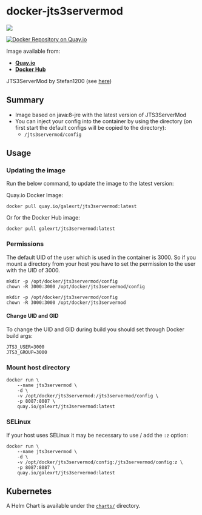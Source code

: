 # docker-jts3servermod

[![](https://images.microbadger.com/badges/image/galexrt/jts3servermod.svg)](https://microbadger.com/images/galexrt/jts3servermod "Get your own image badge on microbadger.com")

[![Docker Repository on Quay.io](https://quay.io/repository/galexrt/jts3servermod/status "Docker Repository on Quay.io")](https://quay.io/repository/galexrt/jts3servermod)

Image available from:

* [**Quay.io**](https://quay.io/repository/galexrt/jts3servermod)
* [**Docker Hub**](https://hub.docker.com/r/galexrt/jts3servermod)

JTS3ServerMod by Stefan1200 (see [here](https://www.stefan1200.de/forum/index.php?topic=2.0))

## Summary

* Image based on java:8-jre with the latest version of JTS3ServerMod
* You can inject your config into the container by using the directory (on first start the default configs will be copied to the directory):
  * `/jts3servermod/config`

## Usage

### Updating the image

Run the below command, to update the image to the latest version:

Quay.io Docker Image:

```shell
docker pull quay.io/galexrt/jts3servermod:latest
```

Or for the Docker Hub image:

```shell
docker pull galexrt/jts3servermod:latest
```
### Permissions

The default UID of the user which is used in the container is 3000.
So if you mount a directory from your host you have to set the permission to the user with the UID of 3000.

```shell
mkdir -p /opt/docker/jts3servermod/config
chown -R 3000:3000 /opt/docker/jts3servermod/config
```

```shell
mkdir -p /opt/docker/jts3servermod/config
chown -R 3000:3000 /opt/docker/jts3servermod
```

#### Change UID and GID

To change the UID and GID during build you should set through Docker build args:

```shell
JTS3_USER=3000
JTS3_GROUP=3000
```

### Mount host directory

```shell
docker run \
    --name jts3servermod \
    -d \
    -v /opt/docker/jts3servermod:/jts3servermod/config \
    -p 8087:8087 \
    quay.io/galexrt/jts3servermod:latest
```

### SELinux

If your host uses SELinux it may be necessary to use / add the `:z` option:

```shell
docker run \
    --name jts3servermod \
    -d \
    -v /opt/docker/jts3servermod/config:/jts3servermod/config:z \
    -p 8087:8087 \
    quay.io/galexrt/jts3servermod:latest
```

## Kubernetes

A Helm Chart is available under the [`charts/`](charts/) directory.
